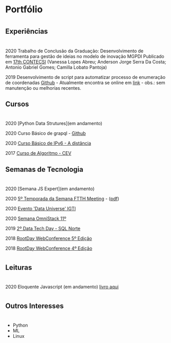 # Portfólio 
#


## Experiências 
#
2020 Trabalho de Conclusão da Graduação: Desenvolvimento de ferramenta para gestão de ideias no modelo de inovação MGPDI 
Publicado em [17th CONTECSI](http://contecsi.submissao.com.br/arquivos/6452.pdf) (Vanessa Lopes Abreu; Anderson Jorge Serra Da Costa; Antonio Gabriel Gomes; Camilla Lobato Pantoja)

2019 Desenvolvimento de script para automatizar processo de enumeração de coordenadas [Github](https://github.com/antonioGabrielGomes/tool-log-web-version) - Atualmente encontra se online em [link](https://tool-log-web-version.herokuapp.com/) - obs.: sem manutenção ou melhorias recentes.

## Cursos
#

2020 [Python Data Strutures](em andamento)

2020 Curso Básico de grapql - [Github](https://github.com/antonioGabrielGomes/GraphQL-curso)

2020 [Curso Básico de IPv6 - A distância](./certificados/curso_basico_ipv6.pdf)

2017 [Curso de Algoritmo - CEV](./certificados/curso_de_algoritmo.jpg)

## Semanas de Tecnologia
#

2020 [Semana JS Expert](em andamento)

2020 [5º Temporada da Semana FTTH Meeting](./certificados/5_temporada_ftth_meeting.pdf)  -  ([pdf](https://vp2uploads.s3.amazonaws.com/16264/certificado/8245a7e5b1e9e5fff56d9fbbeca4251e4996dcef.pdf))

2020 [Evento 'Data Universe' IGTI](./certificados/data_universe.pdf) 

2020 [Semana OmniStack 11º](./certificados/semana-omnistack.pdf)

2019 [2º Data Tech Day - SQL Norte](./certificados/data_tech-day.pdf)

2018 [RootDay WebConference 5º Edição](./certificados/certificado-certificado-rootday-5-edicao.pdf)

2018 [RootDay WebConference 4º Edição](./certificados/certificado-certificado-rootday-4-edicao.pdf)


#
## Leituras
#

2020 Eloquente Javascript (em andamento) [livro aqui](https://github.com/braziljs/eloquente-javascript)


#
## Outros Interesses
#

* Python
* ML
* Linux
